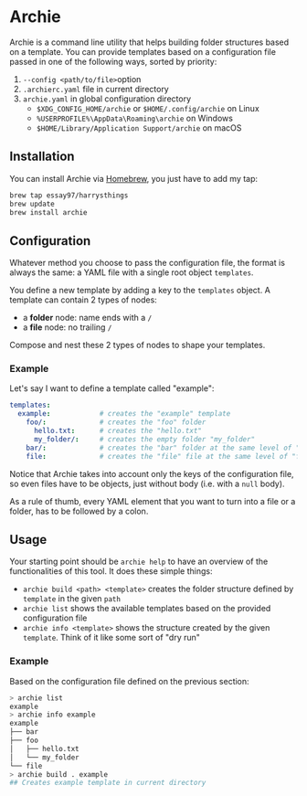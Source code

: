 # Archie

Archie is a command line utility that helps building folder structures based on a template.
You can provide templates based on a configuration file passed in one of the following ways, sorted by priority:

1. `--config <path/to/file>`option
2. `.archierc.yaml` file in current directory
3. `archie.yaml` in global configuration directory
   - `$XDG_CONFIG_HOME/archie` or `$HOME/.config/archie` on Linux
   - `%USERPROFILE%\AppData\Roaming\archie` on Windows
   - `$HOME/Library/Application Support/archie` on macOS

## Installation

You can install Archie via [Homebrew](https://brew.sh/), you just have to add my tap:

```bash
brew tap essay97/harrysthings
brew update
brew install archie
```

## Configuration

Whatever method you choose to pass the configuration file, the format is always the same: a YAML file with a single root object `templates`.

You define a new template by adding a key to the `templates` object.
A template can contain 2 types of nodes:

- a **folder** node: name ends with a `/`
- a **file** node: no trailing `/`

Compose and nest these 2 types of nodes to shape your templates.

### Example

Let's say I want to define a template called "example":

```YAML
templates:
  example:            # creates the "example" template
    foo/:             # creates the "foo" folder
      hello.txt:      # creates the "hello.txt"
      my_folder/:     # creates the empty folder "my_folder"
    bar/:             # creates the "bar" folder at the same level of "foo"
    file:             # creates the "file" file at the same level of "foo" and "bar"
```

Notice that Archie takes into account only the keys of the configuration file, so even files have to be objects, just without body (i.e. with a `null` body).

As a rule of thumb, every YAML element that you want to turn into a file or a folder, has to be followed by a colon.

## Usage
Your starting point should be `archie help` to have an overview of the functionalities of this tool. 
It does these simple things: 
- `archie build <path> <template>` creates the folder structure defined by `template` in the given `path`
- `archie list` shows the available templates based on the provided configuration file
- `archie info <template>` shows the structure created by the given `template`. Think of it like some sort of "dry run"

### Example
Based on the configuration file defined on the previous section:
```bash
> archie list
example
> archie info example
example
├── bar
├── foo
│   ├── hello.txt
│   └── my_folder
└── file
> archie build . example 
## Creates example template in current directory
```
